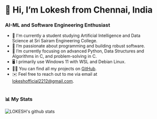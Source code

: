 # 👋 Hi, I’m Lokesh from Chennai, India

### AI-ML and Software Engineering Enthusiast

- 🏫 I'm currently a student studying Artificial Intelligence and Data Science at Sri Sairam Engineering College.
- 💪 I’m passionate about programming and building robust software.
- 🌱 I’m currently focusing on advanced Python, Data Structures and Algorithms in C, and problem-solving in C.
- 🖥️ I primarily use Windows 11 with WSL and Debian Linux.
- 👨‍💻 You can find all my projects on [GitHub](https://github.com/git-lokesh).
- ✉️ Feel free to reach out to me via email at lokeshofficial2212@gmail.com.

#
### 📊 My Stats

![LOKESH's github stats](https://github-readme-stats.vercel.app/api?username=git-lokesh&show_icons=true&theme=transparent)
